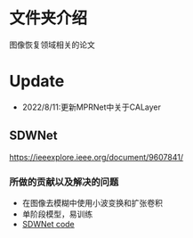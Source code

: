 # 文件夹介绍
图像恢复领域相关的论文
# Update
+ 2022/8/11:更新MPRNet中关于CALayer

## SDWNet
https://ieeexplore.ieee.org/document/9607841/
### 所做的贡献以及解决的问题
+ 在图像去模糊中使用小波变换和扩张卷积
+ 单阶段模型，易训练
+ [SDWNet code](SDWNet/SDWNet.ipynb) 

